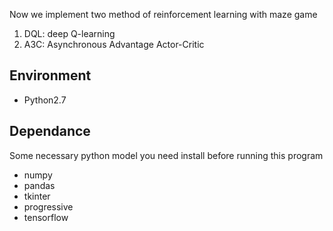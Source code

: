 Now we implement two method of reinforcement learning with maze game
 1. DQL: deep Q-learning
 2. A3C: Asynchronous Advantage Actor-Critic

## Environment
* Python2.7

## Dependance
Some necessary python model you need install before running this program
 * numpy
 * pandas
 * tkinter
 * progressive
 * tensorflow

